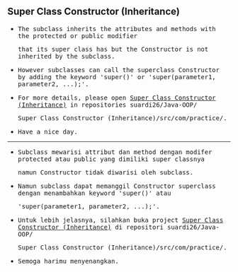 ## Super Class Constructor (Inheritance)

- <samp>The subclass inherits the attributes and methods with the protected or public modifier</samp> 
 
  <samp>that its super class has but the Constructor is not inherited by the subclass.</samp>
  
- <samp>However subclasses can call the superclass Constructor by adding the keyword 'super()' or 'super(parameter1, parameter2, ...);'.</samp>

- <samp>For more details, please open [Super Class Constructor (Inheritance)](https://github.com/suardi26/Java-OOP/tree/main/Super%20Class%20Constructor%20(Inheritance)/src/com/practice) in repositories suardi26/Java-OOP/</samp>
 
  <samp>Super Class Constructor (Inheritance)/src/com/practice/.</samp>

- <samp>Have a nice day.</samp>

---

- <samp>Subclass mewarisi attribut dan method dengan modifer protected atau public yang dimiliki super classnya</samp> 
 
  <samp>namun Constructor tidak diwarisi oleh subclass.</samp>

- <samp>Namun subclass dapat memanggil Constructor superclass dengan menambahkan keyword 'super()' atau</samp>
 
  <samp>'super(parameter1, parameter2, ...);'.</samp>
  
- <samp>Untuk lebih jelasnya, silahkan buka project [Super Class Constructor (Inheritance)](https://github.com/suardi26/Java-OOP/tree/main/Super%20Class%20Constructor%20(Inheritance)/src/com/practice) di repositori suardi26/Java-OOP/</samp>
 
  <samp>Super Class Constructor (Inheritance)/src/com/practice/.</samp>

- <samp>Semoga harimu menyenangkan.</samp>
